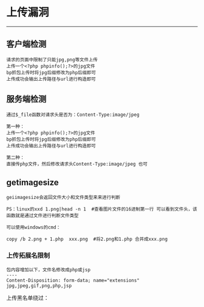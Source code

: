 # 上传漏洞

---

## 客户端检测

```
请求的页面中限制了只能jpg,png等文件上传
上传一个<?php phpinfo();?>的jpg文件
bp抓包上传时将jpg后缀修改为php后缀即可
上传成功会输出上传路径与url进行构造即可
```

## 服务端检测

```
通过$_file函数对请求头是否为：Content-Type:image/jpeg 

第一种：
上传一个<?php phpinfo();?>的jpg文件
bp抓包上传时将jpg后缀修改为php后缀即可
上传成功会输出上传路径与url进行构造即可

第二种：
直接传php文件，然后修改请求头Content-Type:image/jpeg 也可

```

## getimagesize

```
geiimagesize会返回文件大小和文件类型来来进行判断

PS：linux的xxd 1.png|head -n 1  #查看图片文件的16进制第一行 可以看到文件头，该函数就是通过文件进行判断文件类型

可以使用windows的cmd：

copy /b 2.png + 1.php  xxx.png  #将2.png和1.php 合并成xxx.png
```

### 上传拓展名限制

```
包内容增加以下，文件名修改成php或jsp
----
Content-Disposition: form-data; name="extensions"
jpg,jpeg,gif,png,php,jsp
```

上传黑名单绕过：

```

```

